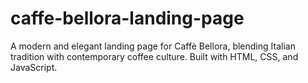 # caffe-bellora-landing-page
A modern and elegant landing page for Caffè Bellora, blending Italian tradition with contemporary coffee culture. Built with HTML, CSS, and JavaScript.
